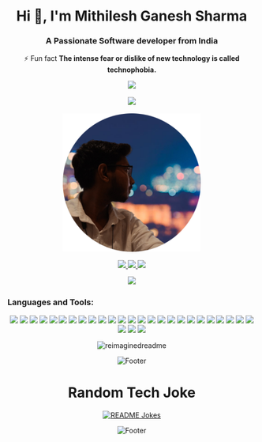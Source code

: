 <h1 align="center">Hi 👋, I'm Mithilesh Ganesh Sharma</h1>
<h3 align="center">A Passionate Software developer from India</h3>
 
 <p align="center">
⚡ Fun fact <b>The intense fear or dislike of new technology is called technophobia.</b>
 </p>

<p align="center">
<img src="https://ziadoua.github.io/m3-Markdown-Badges/badges/Hacktoberfest2023/hacktoberfest20232.svg">
</p>


<p align="center">
<img src="https://komarev.com/ghpvc/?username=Mithilesh-create&style=for-the-badge">
</p>

<p  align="center"><img height="280" src = "./profile-pic.png"></p>
<p align="center">
<a href="https://mithilesh-portfolio.vercel.app/">
<img src="https://img.shields.io/badge/my_portfolio-white?style=for-the-badge&logo=angellist&logoColor=black"/>
</a>
<a href="https://www.linkedin.com/in/mithilesh-sharma-2b0166205/">
<img src="https://img.shields.io/badge/linkedin-0A66C2?style=for-the-badge&logo=linkedin&logoColor=white"/>
</a>
<a href="https://twitter.com/sharma_fyi">
<img src="https://img.shields.io/badge/x-black?style=for-the-badge&logo=x&logoColor=white"/>
</a>
</p>

<div align="center">
<img src="https://github-profile-trophy.vercel.app/?username=Mithilesh-create&margin-w=15&margin-h=15&column=3&theme=darkhub">
</div>




<h3 align="left">Languages and Tools:</h3>


<p align="center">
<img height=16 src="https://ziadoua.github.io/m3-Markdown-Badges/badges/Figma/figma3.svg"/>
<img height=16 src="https://ziadoua.github.io/m3-Markdown-Badges/badges/Vercel/vercel3.svg"/>
<img height=16 src="https://ziadoua.github.io/m3-Markdown-Badges/badges/MongoDB/mongodb3.svg"/>
<img height=16 src="https://ziadoua.github.io/m3-Markdown-Badges/badges/Firebase/firebase3.svg"/>
<img height=16 src="https://ziadoua.github.io/m3-Markdown-Badges/badges/PostgreSQL/postgresql1.svg"/>
<img height=16 src="https://ziadoua.github.io/m3-Markdown-Badges/badges/AndroidStudio/androidstudio3.svg"/>
<img height=16 src="https://ziadoua.github.io/m3-Markdown-Badges/badges/HTML/html1.svg"/>
<img height=16 src="https://ziadoua.github.io/m3-Markdown-Badges/badges/CSS/css1.svg"/>
<img height=16 src="https://ziadoua.github.io/m3-Markdown-Badges/badges/Javascript/javascript3.svg"/>
<img height=16 src="https://ziadoua.github.io/m3-Markdown-Badges/badges/Java/java1.svg"/>
<img height=16 src="https://ziadoua.github.io/m3-Markdown-Badges/badges/MySQL/mysql1.svg"/>
<img height=16 src="https://ziadoua.github.io/m3-Markdown-Badges/badges/TypeScript/typescript1.svg"/>
<img height=16 src="https://ziadoua.github.io/m3-Markdown-Badges/badges/GraphQL/graphql1.svg"/>
<img height=16 src="https://ziadoua.github.io/m3-Markdown-Badges/badges/npm/npm1.svg"/>
<img height=16 src="https://ziadoua.github.io/m3-Markdown-Badges/badges/React/react2.svg"/>
<img height=16 src="https://ziadoua.github.io/m3-Markdown-Badges/badges/ReactNative/reactnative3.svg"/>
<img height=16 src="https://ziadoua.github.io/m3-Markdown-Badges/badges/Express/express3.svg"/>
<img height=16 src="https://ziadoua.github.io/m3-Markdown-Badges/badges/NGINX/nginx1.svg"/>
<img height=16 src="https://ziadoua.github.io/m3-Markdown-Badges/badges/NodeJS/nodejs3.svg"/>
<img height=16 src="https://ziadoua.github.io/m3-Markdown-Badges/badges/Bootstrap/bootstrap1.svg"/>
<img height=16 src="https://ziadoua.github.io/m3-Markdown-Badges/badges/TailwindCSS/tailwindcss1.svg"/>
<img height=16 src="https://ziadoua.github.io/m3-Markdown-Badges/badges/Flutter/flutter1.svg"/>
<img height=16 src="https://ziadoua.github.io/m3-Markdown-Badges/badges/Docker/docker1.svg"/>
<img height=16 src="https://ziadoua.github.io/m3-Markdown-Badges/badges/JWT/jwt3.svg"/>
<img height=16 src="https://ziadoua.github.io/m3-Markdown-Badges/badges/NextJS/nextjs1.svg"/>
<img height=16 src="https://ziadoua.github.io/m3-Markdown-Badges/badges/Postman/postman1.svg"/>
<img height=16 src="https://ziadoua.github.io/m3-Markdown-Badges/badges/Ubuntu/ubuntu1.svg"/>
<img height=16 src="https://ziadoua.github.io/m3-Markdown-Badges/badges/Git/git1.svg"/>



</p>



<div align="center">
<img src="https://myreadme.vercel.app/api/embed/Mithilesh-create?panels=userstatistics,toprepositories,toplanguages,commitgraph" alt="reimaginedreadme" />

</div>



<p align="center">  
  <picture>
    <source media="(prefers-color-scheme: dark)" srcset="https://i.postimg.cc/KzPKjBNn/footer-Dark.png">
    <source media="(prefers-color-scheme: light)" srcset="https://i.postimg.cc/C5wRq5P9/footer-Light.png">
    <img alt="Footer" src="https://i.postimg.cc/KzPKjBNn/footer-Dark.png">
  </picture>
</p>

<h1 align="center"> Random Tech Joke</h1>
<div align="center">


<a href="https://readme-jokes.vercel.app"><img align="center" src="https://readme-jokes.vercel.app/api?theme=algolia" alt="README Jokes"></a>
</div>
<p align="center">  
  <picture>
    <source media="(prefers-color-scheme: dark)" srcset="https://i.postimg.cc/KzPKjBNn/footer-Dark.png">
    <source media="(prefers-color-scheme: light)" srcset="https://i.postimg.cc/C5wRq5P9/footer-Light.png">
    <img alt="Footer" src="https://i.postimg.cc/KzPKjBNn/footer-Dark.png">
  </picture>
</p>